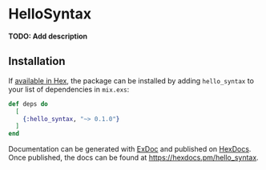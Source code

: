 # HelloSyntax

**TODO: Add description**

## Installation

If [available in Hex](https://hex.pm/docs/publish), the package can be installed
by adding `hello_syntax` to your list of dependencies in `mix.exs`:

```elixir
def deps do
  [
    {:hello_syntax, "~> 0.1.0"}
  ]
end
```

Documentation can be generated with [ExDoc](https://github.com/elixir-lang/ex_doc)
and published on [HexDocs](https://hexdocs.pm). Once published, the docs can
be found at <https://hexdocs.pm/hello_syntax>.

